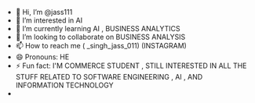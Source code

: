 - 👋 Hi, I’m @jass111
- 👀 I’m interested in AI
- 🌱 I’m currently learning AI , BUSINESS ANALYTICS
- 💞️ I’m looking to collaborate on BUSINESS ANALYSIS 
- 📫 How to reach me ( _singh_jass_011) (INSTAGRAM)
- 😄 Pronouns: HE
- ⚡ Fun fact: I'M COMMERCE STUDENT , STILL INTERESTED IN ALL THE STUFF RELATED TO SOFTWARE ENGINEERING , AI , AND  INFORMATION TECHNOLOGY
- 

<!---
jass111/jass111 is a ✨ special ✨ repository because its `README.md` (this file) appears on your GitHub profile.
You can click the Preview link to take a look at your changes.
--->
